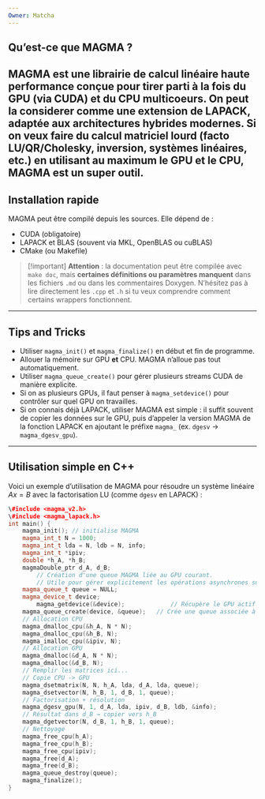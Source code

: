 ```yaml
---
Owner: Matcha
---
```

## Qu’est-ce que MAGMA ?
  
MAGMA est une **librairie de calcul linéaire haute performance** conçue pour tirer parti à la fois du **GPU** (via CUDA) et du **CPU multicoeurs**. On peut la considerer comme une extension de LAPACK, adaptée aux architectures hybrides modernes.
Si on veux faire du calcul matriciel lourd (facto LU/QR/Cholesky, inversion, systèmes linéaires, etc.) en utilisant au maximum le GPU **et** le CPU, MAGMA est un super outil.
---
## Installation rapide
MAGMA peut être compilé depuis les sources. Elle dépend de :
- CUDA (obligatoire)
- LAPACK et BLAS (souvent via MKL, OpenBLAS ou cuBLAS)
- CMake (ou Makefile)

> [!important] **Attention** : la documentation peut être compilée avec `make doc`, mais **certaines définitions ou paramètres manquent** dans les fichiers `.md` ou dans les commentaires Doxygen. N’hésitez pas à lire directement les `.cpp` et `.h` si tu veux comprendre comment certains wrappers fonctionnent.
---
## Tips and Tricks
- Utiliser `magma_init()` et `magma_finalize()` en début et fin de programme.
- Allouer la mémoire sur GPU **et** CPU. MAGMA n’alloue pas tout automatiquement.
- Utiliser `magma_queue_create()` pour gérer plusieurs streams CUDA de manière explicite.
- Si on as plusieurs GPUs, il faut penser à `magma_setdevice()` pour contrôler sur quel GPU on travailles.
- Si on connais déjà LAPACK, utiliser MAGMA est simple : il suffit souvent de copier les données sur le GPU, puis d’appeler la version MAGMA de la fonction LAPACK en ajoutant le préfixe `magma_` (ex. `dgesv` → `magma_dgesv_gpu`).
  
---
## Utilisation simple en C++
Voici un exemple d’utilisation de MAGMA pour résoudre un système linéaire $Ax = B$ avec la factorisation LU (comme `dgesv` en LAPACK) :
```C++
\#include <magma_v2.h>
\#include <magma_lapack.h>
int main() {
    magma_init(); // initialise MAGMA
    magma_int_t N = 1000;
    magma_int_t lda = N, ldb = N, info;
    magma_int_t *ipiv;
    double *h_A, *h_B;
    magmaDouble_ptr d_A, d_B;
		// Création d'une queue MAGMA liée au GPU courant.
		// Utile pour gérer explicitement les opérations asynchrones sur le GPU.
    magma_queue_t queue = NULL;
    magma_device_t device;
		magma_getdevice(&device);             // Récupère le GPU actif
    magma_queue_create(device, &queue);   // Crée une queue associée à ce GPU
    // Allocation CPU
    magma_dmalloc_cpu(&h_A, N * N);
    magma_dmalloc_cpu(&h_B, N);
    magma_imalloc_cpu(&ipiv, N);
    // Allocation GPU
    magma_dmalloc(&d_A, N * N);
    magma_dmalloc(&d_B, N);
    // Remplir les matrices ici...
    // Copie CPU -> GPU
    magma_dsetmatrix(N, N, h_A, lda, d_A, lda, queue);
    magma_dsetvector(N, h_B, 1, d_B, 1, queue);
    // Factorisation + résolution
    magma_dgesv_gpu(N, 1, d_A, lda, ipiv, d_B, ldb, &info);
    // Résultat dans d_B → copier vers h_B
    magma_dgetvector(N, d_B, 1, h_B, 1, queue);
    // Nettoyage
    magma_free_cpu(h_A);
    magma_free_cpu(h_B);
    magma_free_cpu(ipiv);
    magma_free(d_A);
    magma_free(d_B);
    magma_queue_destroy(queue);
    magma_finalize();
}
```